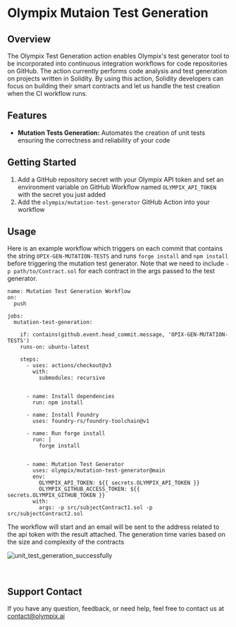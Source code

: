 # Olympix Mutaion Test Generation

## Overview

The Olympix Test Generation action enables Olympix's test generator tool to be incorporated into continuous integration workflows for code repositories on GitHub. The action currently performs code analysis and test generation on projects written in Solidity. By using this action, Solidity developers can focus on building their smart contracts and let us handle the test creation when the CI workflow runs.


## Features

- **Mutation Tests Generation:** Automates the creation of unit tests ensuring the correctness and reliability of your code

## Getting Started

1. Add a GitHub repository secret with your Olympix API token and set an environment variable on GitHub Workflow named `OLYMPIX_API_TOKEN` with the secret you just added
2. Add the `olympix/mutation-test-generator` GitHub Action into your workflow

## Usage

Here is an example workflow which triggers on each commit that contains the string `OPIX-GEN-MUTATION-TESTS` and runs `forge install` and `npm install` before triggering the mutation test generator. 
Note that we need to include `-p path/to/Contract.sol` for each contract in the args passed to the test generator.

```shell
name: Mutation Test Generation Workflow
on:
  push

jobs:
  mutation-test-generation:
    
    if: contains(github.event.head_commit.message, 'OPIX-GEN-MUTATION-TESTS')
    runs-on: ubuntu-latest
    
    steps:
      - uses: actions/checkout@v3
        with: 
          submodules: recursive


      - name: Install dependencies
        run: npm install
     
      - name: Install Foundry
        uses: foundry-rs/foundry-toolchain@v1

      - name: Run forge install 
        run: |
          forge install


      - name: Mutation Test Generator
        uses: olympix/mutation-test-generator@main
        env:
          OLYMPIX_API_TOKEN: ${{ secrets.OLYMPIX_API_TOKEN }}
          OLYMPIX_GITHUB_ACCESS_TOKEN: ${{ secrets.OLYMPIX_GITHUB_TOKEN }}
        with:
          args: -p src/subjectContract1.sol -p src/subjectContract2.sol
```


The workflow will start and an email will be sent to the address related to the api token with the result attached. The generation time varies based on the size and complexity of the contracts

![unit_test_generation_successfully](https://github.com/olympix/test-generator/blob/main/img/test_generation_workflow.png)

<br/>

## Support Contact

If you have any question, feedback, or need help, feel free to contact us at contact@olympix.ai
